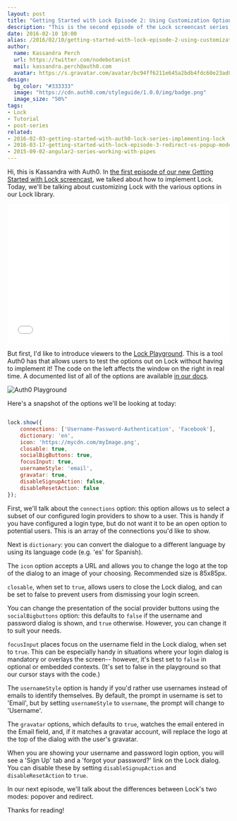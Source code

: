 ```yaml
---
layout: post
title: "Getting Started with Lock Episode 2: Using Customization Options"
description: "This is the second episode of the Lock screencast series, where we show the various customization options in Lock.js"
date: 2016-02-10 10:00
alias: /2016/02/10/getting-started-with-lock-episode-2-using-customization-options/
author:
  name: Kassandra Perch
  url: https://twitter.com/nodebotanist
  mail: kassandra.perch@auth0.com
  avatar: https://s.gravatar.com/avatar/bc94ff6211e645a2bdb4fdc60e23ad85.jpg?s=200
design:
  bg_color: "#333333"
  image: "https://cdn.auth0.com/styleguide/1.0.0/img/badge.png"
  image_size: "50%"
tags:
- Lock
- Tutorial
- post-series
related:
- 2016-02-03-getting-started-with-auth0-lock-series-implementing-lock
- 2016-03-17-getting-started-with-lock-episode-3-redirect-vs-popup-mode
- 2015-09-02-angular2-series-working-with-pipes
---
```


Hi, this is Kassandra with Auth0. In [the first episode of our new Getting Started with Lock screencast](https://auth0.com/blog/2016/02/03/getting-started-with-auth0-lock-series-implementing-lock/), we talked about how to implement Lock. Today, we'll be talking about customizing Lock with the various options in our Lock library.

<div class="wistia_responsive_padding" style="padding:62.71% 0 0 0;position:relative;"><div class="wistia_responsive_wrapper" style="height:100%;left:0;position:absolute;top:0;width:100%;"><iframe src="//fast.wistia.net/embed/iframe/bcdrrfc8eb?videoFoam=true" allowtransparency="true" frameborder="0" scrolling="no" class="wistia_embed" name="wistia_embed" allowfullscreen mozallowfullscreen webkitallowfullscreen oallowfullscreen msallowfullscreen width="100%" height="100%"></iframe></div></div>
<script src="//fast.wistia.net/assets/external/E-v1.js" async></script>

But first, I'd like to introduce viewers to the [Lock Playground](https://auth0.github.io/playground/). This is a tool Auth0 has that allows users to test the options out on Lock without having to implement it! The code on the left affects the window on the right in real time. A documented list of all of the options are available [in our docs](https://auth0.com/docs/libraries/lock/customization).

![Auth0 Playground](https://cdn.auth0.com/blog/lock-ep-2/playground.png)

Here's a snapshot of the options we'll be looking at today:

```javascript

lock.show({
	connections: ['Username-Password-Authentication', 'Facebook'],
	dictionary: 'en',
	icon: 'https://mycdn.com/myImage.png',
	closable: true,
	socialBigButtons: true,
	focusInput: true,
	usernameStyle: 'email',
	gravatar: true,
	disableSignupAction: false,
	disableResetAction: false
});

```

First, we'll talk about the `connections` option: this option allows us to select a subset of our configured login providers to show to a user. This is handy if you have configured a login type, but do not want it to be an open option to potential users. This is an array of the connections you'd like to show.

Next is `dictionary`: you can convert the dialogue to a different language by using its language code (e.g. 'es' for Spanish).

The `icon` option accepts a URL and allows you to change the logo at the top of the dialog to an image of your choosing. Recommended size is 85x85px.

`closable`, when set to `true`, allows users to close the Lock dialog, and can be set to false to prevent users from dismissing your login screen.

You can change the presentation of the social provider buttons using the `socialBigbuttons` option: this defaults to `false` if the username and password dialog is shown, and `true` otherwise. However, you can change it to suit your needs.

`focusInput` places focus on the username field in the Lock dialog, when set to `true`. This can be especially handy in situations where your login dialog is mandatory or overlays the screen-- however, it's best set to `false` in optional or embedded contexts. (It's set to false in the playground so that our cursor stays with the code.)

The `usernameStyle` option is handy if you'd rather use usernames instead of emails to identify themselves. By default, the prompt in username is set to 'Email', but by setting `usernameStyle` to `username`, the prompt will change to 'Username'.

The `gravatar` options, which defaults to `true`, watches the email entered in the Email field, and, if it matches a gravatar account, will replace the logo at the top of the dialog with the user's gravatar.

When you are showing your username and password login option, you will see a 'Sign Up' tab and a 'forgot your password?' link on the Lock dialog. You can disable these by setting `disableSignupAction` and `disableResetAction` to `true`.

In our next episode, we'll talk about the differences between Lock's two modes: popover and redirect.

Thanks for reading!
